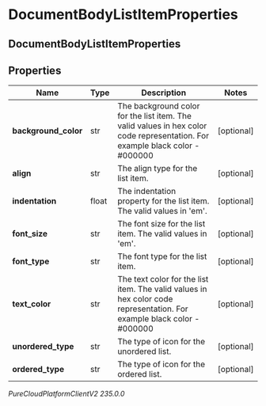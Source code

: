 # DocumentBodyListItemProperties

## DocumentBodyListItemProperties

## Properties

|Name | Type | Description | Notes|
|------------ | ------------- | ------------- | -------------|
| **background_color** | str | The background color for the list item. The valid values in hex color code representation. For example black color - #000000 | [optional] |
| **align** | str | The align type for the list item. | [optional] |
| **indentation** | float | The indentation property for the list item. The valid values in &#39;em&#39;. | [optional] |
| **font_size** | str | The font size for the list item. The valid values in &#39;em&#39;. | [optional] |
| **font_type** | str | The font type for the list item. | [optional] |
| **text_color** | str | The text color for the list item. The valid values in hex color code representation. For example black color - #000000 | [optional] |
| **unordered_type** | str | The type of icon for the unordered list. | [optional] |
| **ordered_type** | str | The type of icon for the ordered list. | [optional] |



_PureCloudPlatformClientV2 235.0.0_

